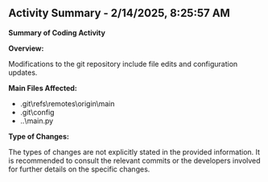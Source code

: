 
## Activity Summary - 2/14/2025, 8:25:57 AM
**Summary of Coding Activity**

**Overview:**

Modifications to the git repository include file edits and configuration updates.

**Main Files Affected:**

* .git\refs\remotes\origin\main
* .git\config
* ..\main.py

**Type of Changes:**

The types of changes are not explicitly stated in the provided information. It is recommended to consult the relevant commits or the developers involved for further details on the specific changes.

